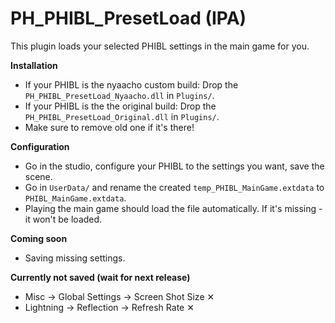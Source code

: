 # PH_PHIBL_PresetLoad (IPA)

This plugin loads your selected PHIBL settings in the main game for you.  

**Installation**  
* If your PHIBL is the nyaacho custom build:  Drop the `PH_PHIBL_PresetLoad_Nyaacho.dll` in `Plugins/`.  
* If your PHIBL is the the original build:  Drop the `PH_PHIBL_PresetLoad_Original.dll` in `Plugins/`.  
* Make sure to remove old one if it's there!  

**Configuration**  
* Go in the studio, configure your PHIBL to the settings you want, save the scene.  
* Go in `UserData/` and rename the created `temp_PHIBL_MainGame.extdata` to `PHIBL_MainGame.extdata`.  
* Playing the main game should load the file automatically. If it's missing - it won't be loaded.  

**Coming soon**  
* Saving missing settings.  

**Currently not saved (wait for next release)**  
* Misc -> Global Settings -> Screen Shot Size ✕  
* Lightning -> Reflection -> Refresh Rate ✕  
